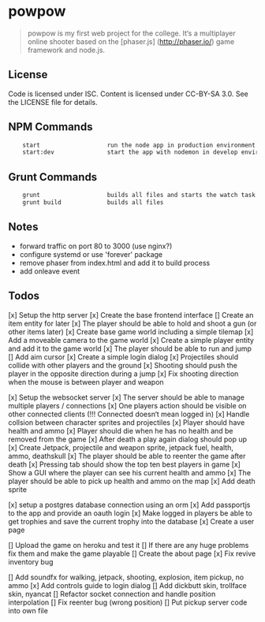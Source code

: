 # powpow

> powpow is my first web project for the college. It‘s a multiplayer online
> shooter based on the [phaser.js] (http://phaser.io/) game framework and node.js. 


## License

Code is licensed under ISC. Content is licensed under CC-BY-SA 3.0. See the LICENSE file for details.


## NPM Commands

```bash          
    start                   run the node app in production environment
    start:dev               start the app with nodemon in develop environment
```


## Grunt Commands

```bash          
    grunt                   builds all files and starts the watch task
    grunt build             builds all files
```

## Notes
 -  forward traffic on port 80 to 3000 (use nginx?)
 -  configure systemd or use 'forever' package
 -  remove phaser from index.html and add it to build process
 -  add onleave event 


## Todos
 [x] Setup the http server
 [x] Create the base frontend interface
 [] Create an item entity for later
 [x] The player should be able to hold and shoot a gun (or other items later)
 [x] Create base game world including a simple tilemap
 [x] Add a moveable camera to the game world
 [x] Create a simple player entity and add it to the game world
 [x] The player should be able to run and jump
 [] Add aim cursor
 [x] Create a simple login dialog
 [x] Projectiles should collide with other players and the ground
 [x] Shooting should push the player in the opposite direction during a jump
 [x] Fix shooting direction when the mouse is between player and weapon

 [x] Setup the websocket server
 [x] The server should be able to manage multiple players / connections
 [x] One players action should be visible on other connected clients
 (!!! Connected doesn‘t mean logged in)
 [x] Handle collsion between character sprites and projectiles
 [x] Player should have health and ammo
 [x] Player should die when he has no health and be removed from the game
 [x] After death a play again dialog should pop up
 [x] Create Jetpack, projectile and weapon sprite, jetpack fuel, health, ammo,
 deathskull
 [x] The player should be able to reenter the game after death
 [x] Pressing tab should show the top ten best players in game 
 [x] Show a GUI where the player can see his current health and ammo
 [x] The player should be able to pick up health and ammo on the map
 [x] Add death sprite
  
 [x] setup a postgres database connection using an orm
 [x] Add passportjs to the app and provide an oauth login
 [x] Make logged in players be able to get trophies and save the current trophy into the database
 [x] Create a user page

 [] Upload the game on heroku and test it
 [] If there are any huge problems fix them and make the game playable 
 [] Create the about page
 [x] Fix revive inventory bug

 [] Add soundfx for walking, jetpack, shooting, explosion, item pickup, no ammo
 [x] Add controls guide to login dialog
 [] Add dickbutt skin, trollface skin, nyancat
 [] Refactor socket connection and handle position interpolation
 [] Fix reenter bug (wrong position)
 [] Put pickup server code into own file
 
